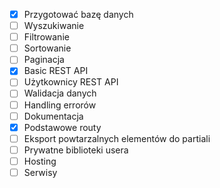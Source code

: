 - [x] Przygotować bazę danych
- [ ] Wyszukiwanie
- [ ] Filtrowanie
- [ ] Sortowanie
- [ ] Paginacja
- [x] Basic REST API
- [ ] Użytkownicy REST API
- [ ] Walidacja danych
- [ ] Handling errorów
- [ ] Dokumentacja
- [x] Podstawowe routy
- [ ] Eksport powtarzalnych elementów do partiali
- [ ] Prywatne biblioteki usera
- [ ] Hosting
- [ ] Serwisy